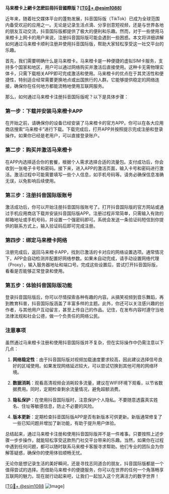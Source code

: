 **马来橙卡上網卡怎麽註冊抖音國際版？[[TG💪+ @esim1088](https://t.me/s/esim1088)]**

近年来，随着社交媒体平台的蓬勃发展，抖音国际版（TikTok）已成为全球范围内备受欢迎的应用之一。无论是记录生活点滴、分享创意短视频，还是与世界各地的朋友互动交流，抖音国际版都提供了极大的便利和乐趣。然而，对于一些使用马来橙卡上网卡的用户来说，注册抖音国际版可能会遇到一些困惑。本文将详细讲解如何通过马来橙卡顺利注册并使用抖音国际版，帮助大家轻松享受这一社交平台的乐趣。

首先，我们需要明确什么是马来橙卡。马来橙卡是一种便捷的虚拟SIM卡服务，支持多个国家和地区，用户可以通过网络购买并激活后直接使用。这种卡无需物理实体卡，只需下载相关APP即可完成激活和使用。马来橙卡的优点在于其灵活性和便捷性，特别适合经常需要更换地点或出国旅行的人群。它能够提供稳定的网络连接，确保你在任何地方都能流畅地使用互联网服务。

那么，如何通过马来橙卡注册抖音国际版呢？以下是具体步骤：

### 第一步：下载并安装马来橙卡APP

在开始之前，请确保你的设备已经安装了马来橙卡的官方APP。你可以在各大应用商店搜索“马来橙卡”进行下载。下载完成后，打开APP并按照提示完成注册和登录操作。如果你已经是老用户，可以直接登录账户。

### 第二步：购买并激活马来橙卡

在APP内选择适合你的套餐，根据个人需求选择合适的流量包。支付成功后，你会收到一张电子卡号和密码。接下来，进入APP的激活页面，输入卡号和密码进行激活。激活过程中可能需要填写一些个人信息，如手机号码等。请务必确保信息准确无误，以免影响后续使用。

### 第三步：注册抖音国际版账号

激活成功后，你可以开始注册抖音国际版账号了。打开抖音国际版的官方网站或通过手机应用商店下载并安装抖音国际版APP。注册过程非常简单，只需输入有效的邮箱地址或手机号码，并设置一个强密码即可。系统会发送一条验证码短信到你提供的联系方式上，输入验证码后即可完成注册。

### 第四步：绑定马来橙卡网络

注册完成后，返回马来橙卡APP，找到已激活的卡对应的网络设置选项。通常情况下，APP会自动检测并配置好网络参数。如果未自动完成，请手动设置网络代理（Proxy），输入服务器地址和端口号。完成这些设置后，尝试打开抖音国际版，看看是否能够正常登录和使用。

### 第五步：体验抖音国际版功能

登录抖音国际版后，你可以尽情探索各种有趣的内容。从搞笑视频到音乐舞蹈，再到教育科普，抖音国际版涵盖了丰富多样的主题。此外，你还可以关注感兴趣的创作者，与其他用户互动留言，甚至上传自己的作品。记住，在发布内容时遵守当地法律法规和社会公德，做一个负责任的网络公民。

### 注意事项

虽然通过马来橙卡注册和使用抖音国际版并不复杂，但在实际操作中仍需注意以下几点：

1. **网络稳定性**：由于抖音国际版对视频加载速度要求较高，因此建议选择信号良好的区域使用。如果发现网络延迟较大，可以尝试切换到其他可用的网络环境。
   
2. **数据消耗**：观看高清视频会消耗较多流量，建议在WIFI环境下观看，以节省数据费用。同时，定期检查剩余流量情况，避免超额消费。

3. **隐私保护**：在使用抖音国际版时，注意保护个人隐私。不要随意透露真实姓名、住址等敏感信息，防止不必要的风险。

4. **版本更新**：定期检查抖音国际版APP是否有新版本可供更新。新版通常修复了一些已知问题并增加了新功能，有助于提升用户体验。

总结起来，通过马来橙卡注册和使用抖音国际版并不是一件难事。只要按照上述步骤一步步操作，就能轻松享受这款热门社交平台带来的乐趣。当然，如果你在过程中遇到任何问题，都可以随时联系马来橙卡客服寻求帮助。他们专业的团队会为你解答疑惑，确保你的使用体验顺畅无忧。

无论你是想记录生活的美好瞬间，还是寻找志同道合的朋友，抖音国际版都是一个值得尝试的选择。而借助马来橙卡的便捷服务，你可以在世界的任何一个角落畅享互联网的魅力。现在就行动起来吧，让我们一起加入这个充满活力的数字世界！

[[TG💪+ @esim1088](https://t.me/s/esim1088) ![Image](https://i.postimg.cc/4NQfJmqS/Snipaste-2025-05-13-00-14-12.png)]